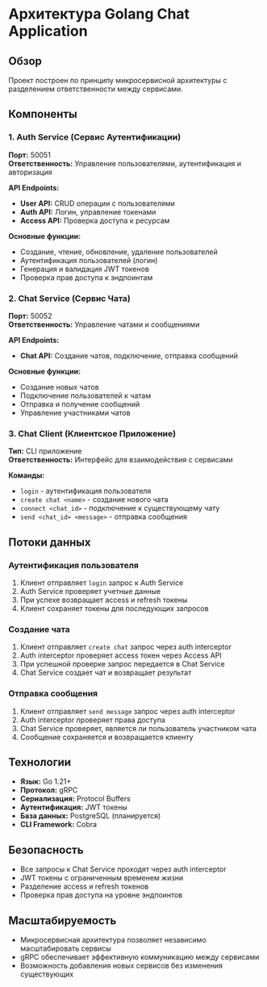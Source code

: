 # Архитектура Golang Chat Application

## Обзор

Проект построен по принципу микросервисной архитектуры с разделением ответственности между сервисами.

## Компоненты

### 1. Auth Service (Сервис Аутентификации)

**Порт:** 50051  
**Ответственность:** Управление пользователями, аутентификация и авторизация

**API Endpoints:**
- **User API:** CRUD операции с пользователями
- **Auth API:** Логин, управление токенами
- **Access API:** Проверка доступа к ресурсам

**Основные функции:**
- Создание, чтение, обновление, удаление пользователей
- Аутентификация пользователей (логин)
- Генерация и валидация JWT токенов
- Проверка прав доступа к эндпоинтам

### 2. Chat Service (Сервис Чата)

**Порт:** 50052  
**Ответственность:** Управление чатами и сообщениями

**API Endpoints:**
- **Chat API:** Создание чатов, подключение, отправка сообщений

**Основные функции:**
- Создание новых чатов
- Подключение пользователей к чатам
- Отправка и получение сообщений
- Управление участниками чатов

### 3. Chat Client (Клиентское Приложение)

**Тип:** CLI приложение  
**Ответственность:** Интерфейс для взаимодействия с сервисами

**Команды:**
- `login` - аутентификация пользователя
- `create chat <name>` - создание нового чата
- `connect <chat_id>` - подключение к существующему чату
- `send <chat_id> <message>` - отправка сообщения

## Потоки данных

### Аутентификация пользователя
1. Клиент отправляет `login` запрос к Auth Service
2. Auth Service проверяет учетные данные
3. При успехе возвращает access и refresh токены
4. Клиент сохраняет токены для последующих запросов

### Создание чата
1. Клиент отправляет `create chat` запрос через auth interceptor
2. Auth interceptor проверяет access токен через Access API
3. При успешной проверке запрос передается в Chat Service
4. Chat Service создает чат и возвращает результат

### Отправка сообщения
1. Клиент отправляет `send message` запрос через auth interceptor
2. Auth interceptor проверяет права доступа
3. Chat Service проверяет, является ли пользователь участником чата
4. Сообщение сохраняется и возвращается клиенту

## Технологии

- **Язык:** Go 1.21+
- **Протокол:** gRPC
- **Сериализация:** Protocol Buffers
- **Аутентификация:** JWT токены
- **База данных:** PostgreSQL (планируется)
- **CLI Framework:** Cobra

## Безопасность

- Все запросы к Chat Service проходят через auth interceptor
- JWT токены с ограниченным временем жизни
- Разделение access и refresh токенов
- Проверка прав доступа на уровне эндпоинтов

## Масштабируемость

- Микросервисная архитектура позволяет независимо масштабировать сервисы
- gRPC обеспечивает эффективную коммуникацию между сервисами
- Возможность добавления новых сервисов без изменения существующих

